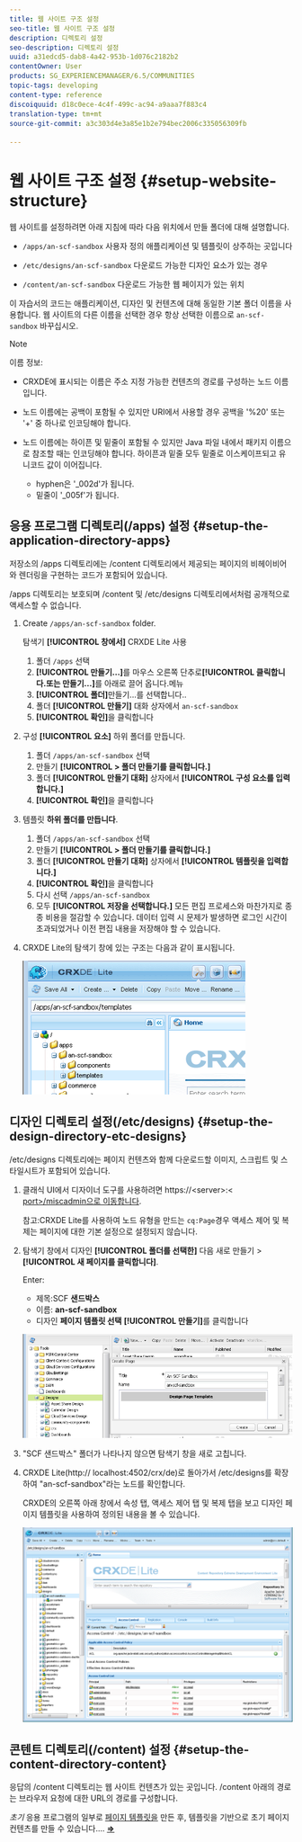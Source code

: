 ```yaml
---
title: 웹 사이트 구조 설정
seo-title: 웹 사이트 구조 설정
description: 디렉토리 설정
seo-description: 디렉토리 설정
uuid: a31edcd5-dab8-4a42-953b-1d076c2182b2
contentOwner: User
products: SG_EXPERIENCEMANAGER/6.5/COMMUNITIES
topic-tags: developing
content-type: reference
discoiquuid: d18c0ece-4c4f-499c-ac94-a9aaa7f883c4
translation-type: tm+mt
source-git-commit: a3c303d4e3a85e1b2e794bec2006c335056309fb

---
```



# 웹 사이트 구조 설정 {#setup-website-structure}

웹 사이트를 설정하려면 아래 지침에 따라 다음 위치에서 만들 폴더에 대해 설명합니다.

* `/apps/an-scf-sandbox`
사용자 정의 애플리케이션 및 템플릿이 상주하는 곳입니다

* `/etc/designs/an-scf-sandbox`
다운로드 가능한 디자인 요소가 있는 경우

* `/content/an-scf-sandbox`
다운로드 가능한 웹 페이지가 있는 위치

이 자습서의 코드는 애플리케이션, 디자인 및 컨텐츠에 대해 동일한 기본 폴더 이름을 사용합니다. 웹 사이트의 다른 이름을 선택한 경우 항상 선택한 이름으로 `an-scf-sandbox` 바꾸십시오.

>[!NOTE]
>
>이름 정보:
>
>* CRXDE에 표시되는 이름은 주소 지정 가능한 컨텐츠의 경로를 구성하는 노드 이름입니다.
>* 노드 이름에는 공백이 포함될 수 있지만 URI에서 사용할 경우 공백을 &#39;%20&#39; 또는 &#39;+&#39; 중 하나로 인코딩해야 합니다.
>* 노드 이름에는 하이픈 및 밑줄이 포함될 수 있지만 Java 파일 내에서 패키지 이름으로 참조할 때는 인코딩해야 합니다. 하이픈과 밑줄 모두 밑줄로 이스케이프되고 유니코드 값이 이어집니다.
>
>   * hyphen은 &#39;_002d&#39;가 됩니다.
>   * 밑줄이 &#39;_005f&#39;가 됩니다.

## 응용 프로그램 디렉토리(/apps) 설정 {#setup-the-application-directory-apps}

저장소의 /apps 디렉토리에는 /content 디렉토리에서 제공되는 페이지의 비헤이비어와 렌더링을 구현하는 코드가 포함되어 있습니다.

/apps 디렉토리는 보호되며 /content 및 /etc/designs 디렉토리에서처럼 공개적으로 액세스할 수 없습니다.

1. Create `/apps/an-scf-sandbox` folder.

   탐색기 **[!UICONTROL 창에서]** CRXDE Lite 사용

   1. 폴더 `/apps` 선택
   1. **[!UICONTROL 만들기...]**&#x200B;를 마우스 오른쪽 단추로&#x200B;**[!UICONTROL 클릭합니다.또는 만들기...]**&#x200B;를 아래로 끌어 옵니다.메뉴
   1. **[!UICONTROL 폴더]**&#x200B;만들기...를 선택합니다..
   1. 폴더 **[!UICONTROL 만들기]** 대화 상자에서 `an-scf-sandbox`
   1. **[!UICONTROL 확인]**&#x200B;을 클릭합니다

1. 구성 **[!UICONTROL 요소]** 하위 폴더를 만듭니다.

   1. 폴더 `/apps/an-scf-sandbox` 선택
   1. 만들기 **[!UICONTROL > 폴더 만들기를 클릭합니다.]**
   1. 폴더 **[!UICONTROL 만들기 대화]** 상자에서 **[!UICONTROL 구성 요소를 입력합니다.]**
   1. **[!UICONTROL 확인]**&#x200B;을 클릭합니다

1. 템플릿 **하위 폴더를 만듭니다&#x200B;**.

   1. 폴더 `/apps/an-scf-sandbox` 선택
   1. 만들기 **[!UICONTROL > 폴더 만들기를 클릭합니다.]**
   1. 폴더 **[!UICONTROL 만들기 대화]** 상자에서 **[!UICONTROL 템플릿을 입력합니다.]**
   1. **[!UICONTROL 확인]**&#x200B;을 클릭합니다
   1. 다시 선택 `/apps/an-scf-sandbox`
   1. 모두 **[!UICONTROL 저장을 선택합니다.]**
   모든 편집 프로세스와 마찬가지로 종종 비용을 절감할 수 있습니다. 데이터 입력 시 문제가 발생하면 로그인 시간이 초과되었거나 이전 편집 내용을 저장해야 할 수 있습니다.

1. CRXDE Lite의 탐색기 창에 있는 구조는 다음과 같이 표시됩니다.

   ![chlimage_1-44](assets/chlimage_1-44.png)

## 디자인 디렉토리 설정(/etc/designs) {#setup-the-design-directory-etc-designs}

/etc/designs 디렉토리에는 페이지 컨텐츠와 함께 다운로드할 이미지, 스크립트 및 스타일시트가 포함되어 있습니다.

1. 클래식 UI에서 디자이너 도구를 사용하려면 https://&lt;server>:&lt; [port>/miscadmin으로 이동합니다](http://localhost:4502/miscadmin).

   참고:CRXDE Lite를 사용하여 노드 유형을 만드는 `cq:Page`경우 액세스 제어 및 복제는 페이지에 대한 기본 설정으로 설정되지 않습니다.

1. 탐색기 창에서 디자인 **[!UICONTROL 폴더를 선택한]** 다음 새로 만들기 > **[!UICONTROL 새 페이지를 클릭합니다]**.

   Enter:

   * 제목:SCF **샌드박스**
   * 이름: **an-scf-sandbox**
   * 디자인 **페이지 템플릿 선택**
   **[!UICONTROL 만들기]**&#x200B;를 클릭합니다

   ![chlimage_1-45](assets/chlimage_1-45.png)

1. &quot;SCF 샌드박스&quot; 폴더가 나타나지 않으면 탐색기 창을 새로 고칩니다.

1. CRXDE Lite(http:// localhost:4502/crx/de)로 돌아가서 /etc/designs를 확장하여 &quot;an-scf-sandbox&quot;라는 노드를 확인합니다.

   CRXDE의 오른쪽 아래 창에서 속성 탭, 액세스 제어 탭 및 복제 탭을 보고 디자인 페이지 템플릿을 사용하여 정의된 내용을 볼 수 있습니다.

   ![chlimage_1-46](assets/chlimage_1-46.png)

## 콘텐트 디렉토리(/content) 설정 {#setup-the-content-directory-content}

응답의 /content 디렉토리는 웹 사이트 컨텐츠가 있는 곳입니다. /content 아래의 경로는 브라우저 요청에 대한 URL의 경로를 구성합니다.

*초기* 응용 프로그램의 일부로 [페이지 템플릿을](initial-app.md#createthepagetemplate) 만든 후, 템플릿을 기반으로 초기 페이지 컨텐츠를 만들 수 있습니다.... [**⇒**](initial-app.md)
